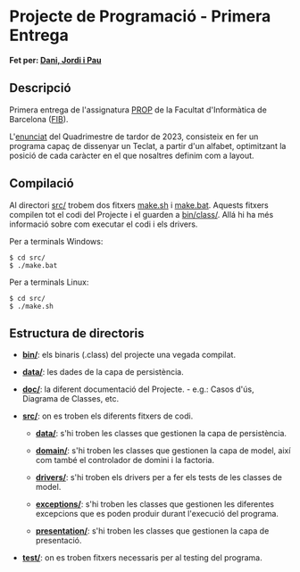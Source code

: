 # Projecte de Programació - Primera Entrega
**Fet per: [Dani, Jordi i Pau](Equip.txt)**

## Descripció
Primera entrega de l'assignatura [PROP](https://www.cs.upc.edu/~prop/) de la Facultat d'Informàtica de Barcelona ([FIB](https://www.fib.upc.edu/ca)). 

L'[enunciat](altres/Enunciat.pdf) del Quadrimestre de tardor de 2023, consisteix en fer un programa capaç de dissenyar un Teclat, a partir d'un alfabet, optimitzant la posició de cada caràcter en el que nosaltres definim com a layout.

## Compilació

Al directori [src/](src/) trobem dos fitxers [make.sh](src/make.sh) i [make.bat](src/make.bat). Aquests fitxers compilen tot el codi del Projecte i el guarden a [bin/class/](bin/class/). Allá hi ha més informació sobre com executar el codi i els drivers.

Per a terminals Windows:
```
$ cd src/
$ ./make.bat
```
Per a terminals Linux:
```
$ cd src/
$ ./make.sh
```

## Estructura de directoris

- **[bin/](bin/)**: els binaris (.class) del projecte una vegada compilat.

- **[data/](data/)**: les dades de la capa de persistència.

- **[doc/](doc/)**: la diferent documentació del Projecte. - e.g.: Casos d'ús, Diagrama de Classes, etc.

- **[src/](src/)**: on es troben els diferents fitxers de codi.

    - **[data/](src/data/)**: s'hi troben les classes que gestionen la capa de persistència.

    - **[domain/](src/domain/)**: s'hi troben les classes que gestionen la capa de model, així com també el controlador de domini i la factoria.

    - **[drivers/](src/drivers/)**: s'hi troben els drivers per a fer els tests de les classes de model.

    - **[exceptions/](src/exceptions/)**: s'hi troben les classes que gestionen les diferentes excepcions que es poden produir durant l'execució del programa.

    - **[presentation/](src/presentation/)**: s'hi troben les classes que gestionen la capa de presentació.

- **[test/](test/)**: on es troben fitxers necessaris per al testing del programa.